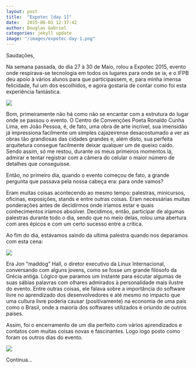 ```yaml
---
layout: post
title:  "Expotec [day 1]"
date:   2015-06-01 12:37:42
author: Douglas Gabriel
categories: jekyll update
image: "/images/expotec-day-1.png"
---
```


Saudações,

Na semana passada, do dia 27 à 30 de Maio, rolou a Expotec 2015, evento onde respirava-se tecnologia em todos os lugares para onde se ia, e o IFPB deu apoio à vários alunos para que participassem, e, para minha imensa felicidade, fui um dos escolhidos, e agora gostaria de contar como foi esta experiência fantástica.

<img src="{{ site.absolute_url }}/images/post/centrodeconvecoes.jpg">

Bom, primeiramente não há como não se encantar com a estrutura do lugar onde se passou o evento. O Centro de Convenções Poeta Ronaldo Cunha Lima, em João Pessoa, é, de fato, uma obra de arte incrível, sua imensidão já impressiona facilmente um simples cajazeirense desacostumado a ver as obras tão grandiosas das cidades grandes e, além disto, sua perfeita arquitetura consegue facilmente deixar qualquer um de queixo caído. Sendo assim, só me restou, durante os meus primeiros momentos lá, admirar e tentar registrar com a câmera do celular o maior número de detalhes que conseguisse.

Então, no primeiro dia, quando o evento começou de fato, a grande pergunta que passava pela nossa cabeça era: para onde vamos?

Eram muitas coisas acontecendo ao mesmo tempo: palestras, minicursos, oficinas, exposições, stands e entre outras coisas. Eram necessárias muitas ponderações antes de decidirmos onde iríamos estar e quais conhecimentos iríamos absolver. Decidimos, então, participar de algumas palestras durante todo o dia, sendo que no meio delas, rolou uma abertura com ares épicos e com um certo sucesso entre a crítica.

Ao fim do dia, estávamos saindo da ultima palestra quando nos deparamos com esta cena:

<img src="{{ site.absolute_url }}/images/post/maddog.jpg">

Era Jon "maddog" Hall, o diretor executivo da Linux Internacional, conversando com alguns jovens, como se fosse um grande filósofo da Grécia antiga. Lógico que paramos um instante para escutar algumas de suas sábias palavras com olhares admirados à personalidade mais ilustre do evento. Entre outras coisas, ele falava sobre a importância do software livre no aprendizado dos desenvolvedores e até mesmo no impacto que uma cultura livre poderia causar (positivamente) na economia de uma país como o Brasil, onde a maioria dos softwares utilizados é oriundo de outros países.


Assim, foi o encerramento de um dia perfeito com vários aprendizados e contatos com muitas coisas novas e fascinantes. Logo logo posto como foram os outros dias do evento.

<img src="{{ site.absolute_url }}/images/post/maddog2.jpg">

Continua...